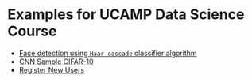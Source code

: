 # Examples for UCAMP Data Science Course

- [Face detection using `Haar cascade` classifier algorithm](face_detection)
- [CNN Sample CIFAR-10](cnn-cifar-10)
- [Register New Users](cnn-cifar-10)
